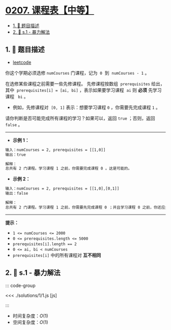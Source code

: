 # [0207. 课程表【中等】](https://github.com/tnotesjs/TNotes.leetcode/tree/main/notes/0207.%20%E8%AF%BE%E7%A8%8B%E8%A1%A8%E3%80%90%E4%B8%AD%E7%AD%89%E3%80%91)

<!-- region:toc -->

- [1. 📝 题目描述](#1--题目描述)
- [2. 🎯 s.1 - 暴力解法](#2--s1---暴力解法)

<!-- endregion:toc -->

## 1. 📝 题目描述

- [leetcode](https://leetcode.cn/problems/course-schedule/)

你这个学期必须选修 `numCourses` 门课程，记为  `0`  到  `numCourses - 1` 。

在选修某些课程之前需要一些先修课程。 先修课程按数组  `prerequisites` 给出，其中  `prerequisites[i] = [ai, bi]` ，表示如果要学习课程  `ai` 则 **必须** 先学习课程   `bi` 。

- 例如，先修课程对  `[0, 1]` 表示：想要学习课程 `0` ，你需要先完成课程 `1` 。

请你判断是否可能完成所有课程的学习？如果可以，返回 `true` ；否则，返回 `false` 。

---

- **示例 1：**

```txt
输入：numCourses = 2, prerequisites = [[1,0]]
输出：true

解释：
总共有 2 门课程。学习课程 1 之前，你需要完成课程 0 。这是可能的。
```

- **示例 2：**

```txt
输入：numCourses = 2, prerequisites = [[1,0],[0,1]]
输出：false

解释：
总共有 2 门课程。学习课程 1 之前，你需要先完成​课程 0 ；并且学习课程 0 之前，你还应先完成课程 1 。这是不可能的。
```

---

**提示：**

- `1 <= numCourses <= 2000`
- `0 <= prerequisites.length <= 5000`
- `prerequisites[i].length == 2`
- `0 <= ai, bi < numCourses`
- `prerequisites[i]` 中的所有课程对 **互不相同**

## 2. 🎯 s.1 - 暴力解法

::: code-group

<<< ./solutions/1/1.js [js]

:::

- 时间复杂度：$O(1)$
- 空间复杂度：$O(1)$
